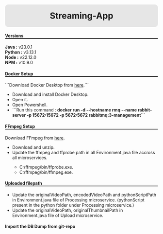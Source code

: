 <h1 style="text-align: center; margin: 0; background-color: #e6e6e6; border-radius: 10px; padding: 20px;">Streaming-App</h1>


<h4 style="border-bottom: 2px solid black;">Versions</h4>
<b>Java :</b> v23.0.1 <br>
<b>Python :</b> v3.13.1 <br>
<b>Node :</b> v22.12.0 <br>
<b>NPM :</b> v10.9.0 <br>


<h4 style="border-bottom: 2px solid black;">Docker Setup</h4>
```Download Docker Desktop from <a href="https://www.docker.com/products/docker-desktop/">here</a>.```

<ul>
    <li>Download and install Docker Desktop.</li>
    <li>Open it.</li>
    <li>Open Powershell.</li>
    <li>```Run this command : <b>docker run -d --hostname rmq --name rabbit-server -p 15672:15672 -p 5672:5672 rabbitmq:3-management</b>```</li>
</ul>

<h4 style="border-bottom: 2px solid black;">FFmpeg Setup</h4>
Download FFmpeg from <a href="https://drive.google.com/file/d/1iUe5nacH7ZJNpK8MJrom2VPskTnurFOi/view?usp=sharing">here</a>.

<ul>
    <li>Download and unzip.</li>
    <li>Update the ffmpeg and ffprobe path in all Environment.java file accross all microservices.</li>
    <ul>
        <li>C:/ffmpeg/bin/ffprobe.exe.</li>
        <li>C:/ffmpeg/bin/ffmpeg.exe.</li>
    </ul>
</ul>

<h4 style="border-bottom: 2px solid black;">Uploaded filepath</h4>
<ul>
    <li>Update the originalVideoPath, encodedVideoPath and pythonScriptPath in Environment.java file of Processing microservice. (pythonScript present in the python folder under Processing microservice.)</li>
    <li>Update the originalVideoPath, originalThumbnailPath in Environment.java file of Upload microservice.</li>
</ul>

<h4>Import the DB Dump from git-repo</h4>